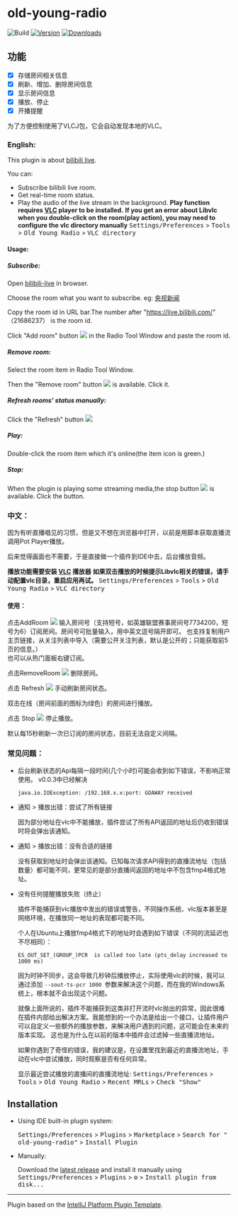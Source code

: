 # old-young-radio

![Build](https://github.com/cdxylm/old-young-radio/workflows/Build/badge.svg)
[![Version](https://img.shields.io/jetbrains/plugin/v/18850.svg)](https://plugins.jetbrains.com/plugin/18850)
[![Downloads](https://img.shields.io/jetbrains/plugin/d/18850.svg)](https://plugins.jetbrains.com/plugin/18850)


## 功能

- [x] 存储房间相关信息
- [x] 刷新、增加、删除房间信息
- [x] 显示房间信息
- [x] 播放、停止
- [x] 开播提醒

为了方便控制使用了VLCJ包，它会自动发现本地的VLC。
<!-- Plugin description -->
### English:

This plugin is about [bilibili live](https://live.bilibili.com).

You can:

- Subscribe bilibili live room.
- Get real-time room status.
- Play the audio of the live stream in the background.
**Play function requires [VLC](https://www.videolan.org/vlc/) player to be installed.**
**If you get an error about Libvlc when you double-click on the room(play action), you may need to configure the vlc directory manually**
<kbd>Settings/Preferences</kbd> > <kbd>Tools</kbd> > <kbd>Old Young Radio</kbd> > <kbd>VLC directory</kbd>
#### Usage:

##### Subscribe:

Open [bilibili-live](https://live.bilibili.com/) in browser.

Choose the room what you want to subscribe. eg: [央视新闻](https://live.bilibili.com/21686237)

Copy the room id in URL bar.The number after "https://live.bilibili.com/" （21686237） is the room id.

Click "Add room" button <img src="https://img.icons8.com/external-tanah-basah-glyph-tanah-basah/16/000000/external-plus-user-interface-tanah-basah-glyph-tanah-basah-2.png">
in the Radio Tool Window and paste the room id.

##### Remove room:
Select the room item in Radio Tool Window.

Then the "Remove room" button <img src="https://img.icons8.com/material-rounded/16/000000/minus.png"> is available.
Click it.

##### Refresh rooms' status manually:
Click the "Refresh" button <img src="https://img.icons8.com/ios-glyphs/16/000000/refresh--v1.png">

##### Play:
Double-click the room item which it's online(the item icon is green.)

##### Stop:
When the plugin is playing some streaming media,the stop button <img src="https://img.icons8.com/office/16/000000/stop.png"> is available.
Click the button.


### 中文：

因为有听直播唱见的习惯，但是又不想在浏览器中打开，以前是用脚本获取直播流调用Pot Player播放。

后来觉得画面也不需要，于是直接做一个插件到IDE中去，后台播放音频。

**播放功能需要安装 [VLC](https://www.videolan.org/vlc/) 播放器**
**如果双击播放的时候提示Libvlc相关的错误，请手动配置vlc目录，重启应用再试。**
<kbd>Settings/Preferences</kbd> > <kbd>Tools</kbd> > <kbd>Old Young Radio</kbd> > <kbd>VLC directory</kbd>
#### 使用：

点击AddRoom <img src="https://img.icons8.com/external-tanah-basah-glyph-tanah-basah/16/000000/external-plus-user-interface-tanah-basah-glyph-tanah-basah-2.png"> 输入房间号（支持短号，如英雄联盟赛事房间号7734200，短号为6）订阅房间。房间号可批量输入，用中英文逗号隔开即可。
也支持复制用户主页链接，从关注列表中导入（需要公开关注列表，默认是公开的；只能获取前5页的信息。）<br>
也可以从热门面板右键订阅。

点击RemoveRoom <img src="https://img.icons8.com/material-rounded/16/000000/minus.png"> 删除房间。<br>

点击 Refresh <img src="https://img.icons8.com/ios-glyphs/16/000000/refresh--v1.png"> 手动刷新房间状态。<br>

双击在线（房间前面的图标为绿色）的房间进行播放。

点击 Stop <img src="https://img.icons8.com/office/16/000000/stop.png"> 停止播放。


默认每15秒刷新一次已订阅的房间状态，目前无法自定义间隔。
### 常见问题：
- 后台刷新状态的Api每隔一段时间(几个小时)可能会收到如下错误，不影响正常使用。
v0.0.3中已经解决
  ```log
  java.io.IOException: /192.168.x.x:port: GOAWAY received
  ```

- 通知 > 播放出错：尝试了所有链接

  因为部分地址在vlc中不能播放，插件尝试了所有API返回的地址后仍收到错误时将会弹出该通知。


- 通知 > 播放出错：没有合适的链接

  没有获取到地址时会弹出该通知。已知每次请求API得到的直播流地址（包括数量）都可能不同，更常见的是部分直播间返回的地址中不包含fmp4格式地址。


- 没有任何提醒播放失败（终止）

  插件不能捕获到vlc播放中发出的错误或警告，不同操作系统、vlc版本甚至是网络环境，在播放同一地址的表现都可能不同。

  个人在Ubuntu上播放fmp4格式下的地址时会遇到如下错误（不同的流延迟也不尽相同）：
  ```log
  ES_OUT_SET_(GROUP_)PCR  is called too late (pts_delay increased to 1000 ms)
  ```
  因为时钟不同步，这会导致几秒钟后播放停止，实际使用vlc的时候，我可以通过添加 ```--sout-ts-pcr 1000 ```参数来解决这个问题，而在我的Windows系统上，根本就不会出现这个问题。

  就像上面所说的，插件不能捕获到这类非打开流时vlc抛出的异常，因此很难在插件内部给出解决方案。我能想到的一个办法是给出一个接口，让插件用户可以自定义一些额外的播放参数，来解决用户遇到的问题，这可能会在未来的版本实现。
  这也是为什么在以前的版本中插件会过滤掉一些直播流地址。

  如果你遇到了奇怪的错误，我的建议是，在设置里找到最近的直播流地址，手动在vlc中尝试播放，同时观察是否有任何异常。
  
  显示最近尝试播放的直播间的直播流地址:
  <kbd>Settings/Preferences</kbd> > <kbd>Tools</kbd> > <kbd>Old Young Radio</kbd> > <kbd>Recent MRLs</kbd> >
  <kbd>Check "Show"</kbd>
<!-- Plugin description end -->

## Installation

- Using IDE built-in plugin system:

  <kbd>Settings/Preferences</kbd> > <kbd>Plugins</kbd> > <kbd>Marketplace</kbd> > <kbd>Search for "
  old-young-radio"</kbd> >
  <kbd>Install Plugin</kbd>

- Manually:

  Download the [latest release](https://github.com/cdxylm/old-young-radio/releases/latest) and install it manually using
  <kbd>Settings/Preferences</kbd> > <kbd>Plugins</kbd> > <kbd>⚙️</kbd> > <kbd>Install plugin from disk...</kbd>

---
Plugin based on the [IntelliJ Platform Plugin Template][template].

[template]: https://github.com/JetBrains/intellij-platform-plugin-template
